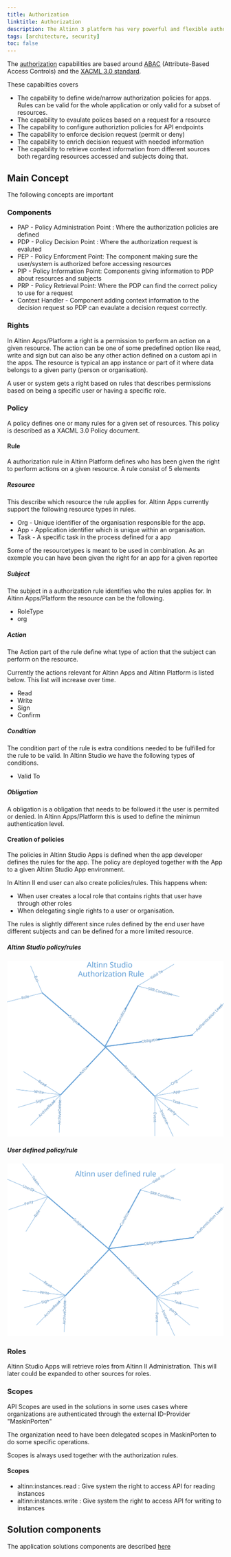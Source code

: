 ```yaml
---
title: Authorization
linktitle: Authorization
description: The Altinn 3 platform has very powerful and flexible authorization capabilities. 
tags: [architecture, security]
toc: false
---
```

The [authorization](https://en.wikipedia.org/wiki/Authorization) capabilities are based around [ABAC](https://en.wikipedia.org/wiki/Attribute-based_access_control) (Attribute-Based Access Controls) 
and the [XACML 3.0 standard](https://docs.oasis-open.org/xacml/3.0/xacml-3.0-core-spec-os-en.html).

These capabilties covers

* The capability to define wide/narrow authorization policies for apps. Rules can be valid for the whole application or only valid for a subset of resources.
* The capability to evaulate polices based on a request for a resource
* The capability to configure authoriztion policies for API endpoints
* The capability to enforce decision request (permit or deny)
* The capability to enrich decision request with needed information
* The capability to retrieve context information from different sources both regarding resources accessed and subjects doing that.

## Main Concept

The following concepts are important

### Components

* PAP - Policy Administration Point : Where the authorization policies are defined
* PDP - Policy Decision Point :  Where the authorization request is evaluted
* PEP - Policy Enforcment Point: The component making sure the user/system is authorized before accessing resources
* PIP - Policy Information Point: Components giving information to PDP about resources and subjects
* PRP - Policy Retrieval Point:  Where the PDP can find the correct policy to use for a request
* Context Handler - Component adding context information to the decision request so PDP can evaulate a decision request correctly.

### Rights

In Altinn Apps/Platform a right is a permission to perform an action on a given resource.
The action can be one of some predefined option like read, write and sign but can also be any other action defined on a
custom api in the apps.
The resource is typical an app instance or part of it where data belongs to a given party (person or organisation).

A user or system gets a right based on rules that describes permissions based on being a specific user or having a specific role.

### Policy

A policy defines one or many rules for a given set of resources. This policy is described as a XACML 3.0 Policy document.

#### Rule

A authorization rule in Altinn Platform defines who has been given the right to perform actions on a given resource.
A rule consist of 5 elements

##### Resource

This describe which resource the rule applies for. Altinn Apps currently support the following resource types in rules.

- Org - Unique identifier of the organisation responsible for the app.
- App - Application identifier which is unique within an organisation.
- Task - A specific task in the process defined for a app

Some of the resourcetypes is meant to be used in combination. As an exemple you can have been given the right for an app for a given reportee

##### Subject

The subject in a authorization rule identifies who the rules applies for. In Altinn Apps/Platform the resource can be the following.

- RoleType
- org

##### Action
The Action part of the rule define what type of action that the subject can perform on the resource.

Currently the actions relevant for Altinn Apps and Altinn Platform is listed below. This list will increase over time.

- Read
- Write
- Sign
- Confirm

##### Condition
The condition part of the rule is extra conditions needed to be fulfilled for the rule to be valid. In Altinn Studio
we have the following types of conditions.

- Valid To

##### Obligation
A obligation is a obligation that needs to be followed it the user is permited or denied.
In Altinn Apps/Platform this is used to define the minimun authentication level.

#### Creation of policies
The policies in Altinn Studio Apps is defined when the app developer defines the rules for the app. 
The policy are deployed together with the App to a given Altinn Studio App environment.

In Altinn II end user can also create policies/rules. This happens when:
- When user creates a local role that contains rights that user have through other roles
- When delegating single rights to a user or organisation.

The rules is slightly different since rules defined by the end user have different subjects and can be defined for a 
more limited resource.

##### Altinn Studio policy/rules

![Altinn Studio rule](authorization_rule_defined_in_altinnstudio.svg "Rule defined in Altinn Studio")

##### User defined policy/rule 

![User rule](authorization_rule_defined_by_user.svg "Rule defined by user")

### Roles
Altinn Studio Apps will retrieve roles from Altinn II Administration. This will later could be expanded to other sources for roles. 

### Scopes
API Scopes are used in the solutions in some uses cases where organizations are authenticated through the external ID-Provider "MaskinPorten"

The organization need to have been delegated scopes in MaskinPorten to do some specific operations.

Scopes is always used together with the authorization rules.

#### Scopes

- altinn:instances.read : Give system the right to access API for reading instances
- altinn:instances.write : Give system the right to access API for writing to instances



## Solution components

The application solutions components are described [here](/teknologi/altinnstudio/architecture/components/application/solution/altinn-platform/authorization/)